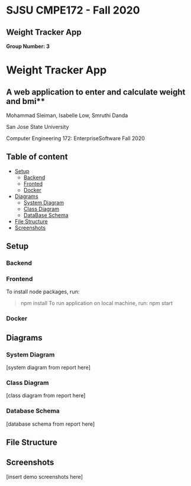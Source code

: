 # SJSU CMPE172 - Fall 2020 

## Weight Tracker App

**Group Number: 3**


# Weight Tracker App 
## A web application to enter and calculate weight and bmi**

Mohammad Sleiman, Isabelle Low, Smruthi Danda

San Jose State University

Computer Engineering 172: EnterpriseSoftware Fall 2020


## Table of content

- [Setup](#setup)
    - [Backend](#backend)
    - [Fronted](#frontend)
    - [Docker](#docker)
- [Diagrams](#diagrams)
    - [System Diagram](#system-diagram)
    - [Class Diagram](#class-diagram)
    - [DataBase Schema](#database-schema)
- [File Structure](#file-structure)
- [Screenshots](#screenshots)



## Setup
### Backend
### Frontend
To install node packages, run:
> npm install
To run application on local machine, run:
> npm start
### Docker

## Diagrams

### System Diagram
[system diagram from report here]
### Class Diagram
[class diagram from report here]
### Database Schema
[database schema from report here]

## File Structure
## Screenshots
  [insert demo screenshots here]








